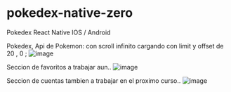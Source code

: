# pokedex-native-zero
Pokedex React Native IOS / Android

Pokedex, Api de Pokemon: con scroll infinito cargando con limit y offset de 20 , 0 ;
![image](https://user-images.githubusercontent.com/37275050/229427989-ce58c530-c155-45c5-87d8-bccaf5cca7a8.png)


Seccion de favoritos a trabajar aun..
![image](https://user-images.githubusercontent.com/37275050/229428209-310ac794-7339-4b60-a094-e13e2b8b7bb8.png)


Seccion de cuentas tambien a trabajar en el proximo curso..
![image](https://user-images.githubusercontent.com/37275050/229428269-3287cd48-812e-44ee-b1cc-528a0501ce3f.png)
